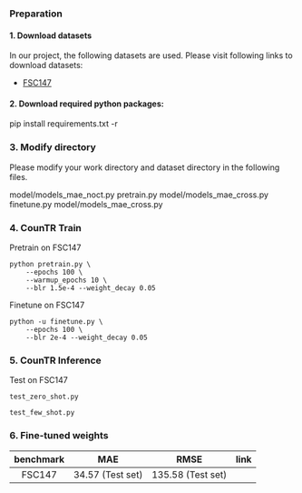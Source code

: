 ### Preparation
#### 1. Download datasets

In our project, the following datasets are used.
Please visit following links to download datasets:

* [FSC147](https://github.com/cvlab-stonybrook/LearningToCountEverything)



#### 2. Download required python packages:

pip install requirements.txt -r



### 3. Modify directory

Please modify your work directory and dataset directory in the following files.


model/models_mae_noct.py
pretrain.py
model/models_mae_cross.py
finetune.py
model/models_mae_cross.py




### 4. CounTR Train


Pretrain on FSC147 

```
python pretrain.py \
    --epochs 100 \
    --warmup_epochs 10 \
    --blr 1.5e-4 --weight_decay 0.05
```

Finetune on FSC147 

```
python -u finetune.py \
    --epochs 100 \
    --blr 2e-4 --weight_decay 0.05 
```



### 5. CounTR Inference


Test on FSC147

```
test_zero_shot.py 
```


```
test_few_shot.py 
```



### 6. Fine-tuned weights

benchmark| MAE | RMSE |link|
:---:|:---:|:---:|:---:|
FSC147 | 34.57 (Test set) | 135.58 (Test set) 




